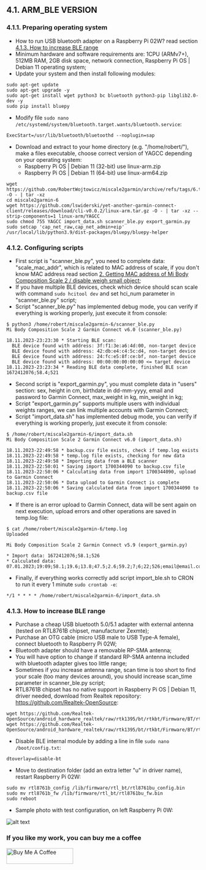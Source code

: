 ## 4.1. ARM_BLE VERSION
### 4.1.1. Preparing operating system
- How to run USB bluetooth adapter on a Raspberry Pi 02W? read section [4.1.3. How to increase BLE range](https://github.com/RobertWojtowicz/miscale2garmin/blob/master/manuals/ARM_ble.md#413-how-to-increase-ble-range)
- Minimum hardware and software requirements are: 1CPU (ARMv7+), 512MB RAM, 2GB disk space, network connection, Raspberry Pi OS | Debian 11 operating system;
- Update your system and then install following modules:
```
sudo apt-get update
sudo apt-get upgrade -y
sudo apt-get install wget python3 bc bluetooth python3-pip libglib2.0-dev -y
sudo pip install bluepy
```
- Modify file ```sudo nano /etc/systemd/system/bluetooth.target.wants/bluetooth.service```:
```
ExecStart=/usr/lib/bluetooth/bluetoothd --noplugin=sap
```
- Download and extract to your home directory (e.g. "/home/robert/"), make a files executable, choose correct version of YAGCC depending on your operating system:
  - Raspberry Pi OS | Debian 11 (32-bit) use linux-arm.zip
  - Raspberry Pi OS | Debian 11 (64-bit) use linux-arm64.zip
```
wget https://github.com/RobertWojtowicz/miscale2garmin/archive/refs/tags/6.tar.gz -O - | tar -xz
cd miscale2garmin-6
wget https://github.com/lswiderski/yet-another-garmin-connect-client/releases/download/cli-v0.0.2/linux-arm.tar.gz -O - | tar -xz --strip-components=1 linux-arm/YAGCC
sudo chmod 755 YAGCC import_data.sh scanner_ble.py export_garmin.py
sudo setcap 'cap_net_raw,cap_net_admin+eip' /usr/local/lib/python3.9/dist-packages/bluepy/bluepy-helper
```

### 4.1.2. Configuring scripts
- First script is "scanner_ble.py", you need to complete data: "scale_mac_addr", which is related to MAC address of scale, if you don't know MAC address read section [2. Getting MAC address of Mi Body Composition Scale 2 / disable weigh small object](https://github.com/RobertWojtowicz/miscale2garmin/tree/master#2-getting-mac-address-of-mi-body-composition-scale-2--disable-weigh-small-object);
- If you have multiple BLE devices, check which device should scan scale with command ```sudo hcitool dev``` and set hci_num parameter in "scanner_ble.py" script;
- Script "scanner_ble.py" has implemented debug mode, you can verify if everything is working properly, just execute it from console:
```
$ python3 /home/robert/miscale2garmin-6/scanner_ble.py
Mi Body Composition Scale 2 Garmin Connect v6.0 (scanner_ble.py)

18.11.2023-23:23:30 * Starting BLE scan:
  BLE device found with address: 3f:f1:3e:a6:4d:00, non-target device
  BLE device found with address: 42:db:e4:c4:5c:d4, non-target device
  BLE device found with address: 24:fc:e5:8f:ce:bf, non-target device
  BLE device found with address: 00:00:00:00:00:00 <= target device
18.11.2023-23:23:34 * Reading BLE data complete, finished BLE scan
1672412076;58.4;521
```
- Second script is "export_garmin.py", you must complete data in "users" section: sex, height in cm, birthdate in dd-mm-yyyy, email and password to Garmin Connect, max_weight in kg, min_weight in kg;
- Script "export_garmin.py" supports multiple users with individual weights ranges, we can link multiple accounts with Garmin Connect;
- Script "import_data.sh" has implemented debug mode, you can verify if everything is working properly, just execute it from console:
```
$ /home/robert/miscale2garmin-6/import_data.sh
Mi Body Composition Scale 2 Garmin Connect v6.0 (import_data.sh)

18.11.2023-22:49:58 * backup.csv file exists, check if temp.log exists
18.11.2023-22:49:58 * temp.log file exists, checking for new data
18.11.2023-22:49:58 * Importing data from a BLE scanner
18.11.2023-22:50:01 * Saving import 1700344090 to backup.csv file
18.11.2023-22:50:06 * Calculating data from import 1700344090, upload to Garmin Connect
18.11.2023-22:50:06 * Data upload to Garmin Connect is complete
18.11.2023-22:50:06 * Saving calculated data from import 1700344090 to backup.csv file
```
- If there is an error upload to Garmin Connect, data will be sent again on next execution, upload errors and other operations are saved in temp.log file:
```
$ cat /home/robert/miscale2garmin-6/temp.log
Uploaded

Mi Body Composition Scale 2 Garmin Connect v5.9 (export_garmin.py)

* Import data: 1672412076;58.1;526
* Calculated data: 07.01.2023;19:09;58.1;19.6;13.8;47.5;2.6;59.2;7;6;22;526;email@email.com;07.01.2023;19:21
```
- Finally, if everything works correctly add script import_ble.sh to CRON to run it every 1 minute ```sudo crontab -e```:
```
*/1 * * * * /home/robert/miscale2garmin-6/import_data.sh
```

### 4.1.3. How to increase BLE range
- Purchase a cheap USB bluetooth 5.0/5.1 adapter with external antenna (tested on RTL8761B chipset, manufacturer Zexmte);
- Purchase an OTG cable (micro USB male to USB Type-A female), connect bluetooth to Raspberry Pi 02W;
- Bluetooth adapter should have a removable RP-SMA antenna;
- You will have option to change if standard RP-SMA antenna included with bluetooth adapter gives too little range;
- Sometimes if you increase antenna range, scan time is too short to find your scale (too many devices around), you should increase scan_time parameter in scanner_ble.py script;
- RTL8761B chipset has no native support in Raspberry Pi OS | Debian 11, driver needed, download from Realtek repository: https://github.com/Realtek-OpenSource:
```
wget https://github.com/Realtek-OpenSource/android_hardware_realtek/raw/rtk1395/bt/rtkbt/Firmware/BT/rtl8761b_fw
wget https://github.com/Realtek-OpenSource/android_hardware_realtek/raw/rtk1395/bt/rtkbt/Firmware/BT/rtl8761b_config
```
- Disable BLE internal module by adding a line in file ```sudo nano /boot/config.txt```:
```
dtoverlay=disable-bt
```
- Move to destination folder (add an extra letter "u" in driver name), restart Raspberry Pi 02W:
```
sudo mv rtl8761b_config /lib/firmware/rtl_bt/rtl8761bu_config.bin
sudo mv rtl8761b_fw /lib/firmware/rtl_bt/rtl8761bu_fw.bin
sudo reboot
```
- Sample photo with test configuration, on left Raspberry Pi 0W:

![alt text](https://github.com/RobertWojtowicz/miscale2garmin/blob/master/manuals/usb.jpg)

### If you like my work, you can buy me a coffee
<a href="https://www.buymeacoffee.com/RobertWojtowicz" target="_blank"><img src="https://cdn.buymeacoffee.com/buttons/default-orange.png" alt="Buy Me A Coffee" height="41" width="174"></a>